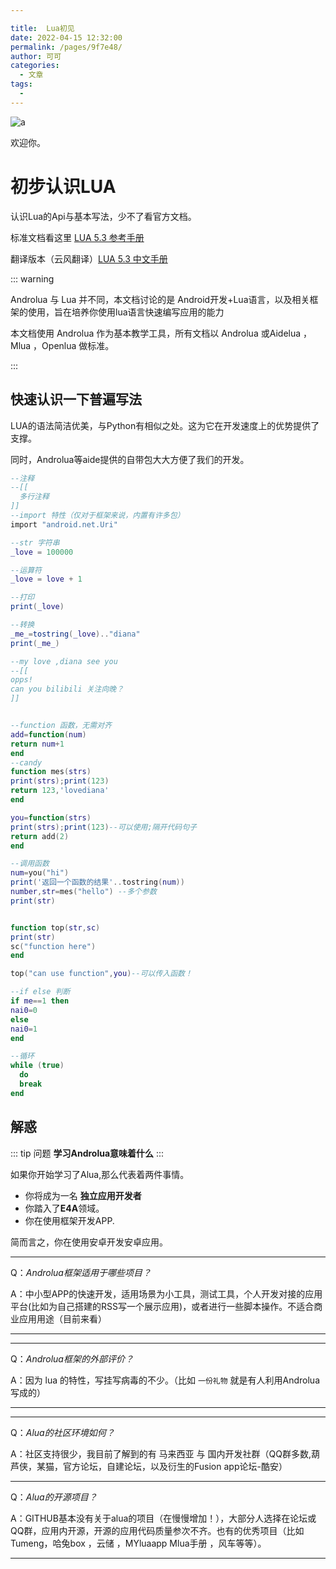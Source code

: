 ```yaml
---

title:  Lua初见
date: 2022-04-15 12:32:00
permalink: /pages/9f7e48/
author: 可可
categories:
  - 文章
tags:
  - 
---
```

 
![a](https://s1.328888.xyz/2022/04/13/fPSGZ.jpg)



 
欢迎你。

# 初步认识LUA

认识Lua的Api与基本写法，少不了看官方文档。

标准文档看这里  [LUA 5.3 参考手册](https://www.runoob.com/manual/lua53doc/contents.html)

翻译版本（云风翻译）[LUA 5.3 中文手册](https://www.codingnow.com/2000/download/lua_manual.html)

::: warning

Androlua 与 Lua 并不同，本文档讨论的是 Android开发+Lua语言，以及相关框架的使用，旨在培养你使用lua语言快速编写应用的能力 

本文档使用 Androlua 作为基本教学工具，所有文档以 Androlua 或Aidelua ，Mlua ，Openlua 做标准。

:::

## 快速认识一下普遍写法

LUA的语法简洁优美，与Python有相似之处。这为它在开发速度上的优势提供了支撑。

同时，Androlua等aide提供的自带包大大方便了我们的开发。

```lua
--注释
--[[
  多行注释
]]
--import 特性（仅对于框架来说，内置有许多包）
import "android.net.Uri"

--str 字符串
_love = 100000

--运算符
_love = love + 1

--打印
print(_love)

--转换
_me_=tostring(_love).."diana"
print(_me_)

--my love ,diana see you
--[[
opps!
can you bilibili 关注向晚？
]]


--function 函数，无需对齐
add=function(num)
return num+1
end
--candy 
function mes(strs)
print(strs);print(123)
return 123,'lovediana'
end

you=function(strs)
print(strs);print(123)--可以使用;隔开代码句子
return add(2)
end

--调用函数
num=you("hi")
print('返回一个函数的结果'..tostring(num))
number,str=mes("hello") --多个参数
print(str)


function top(str,sc)
print(str)
sc("function here")
end

top("can use function",you)--可以传入函数！

--if else 判断
if me==1 then
nai0=0
else
nai0=1
end

--循环
while (true) 
  do
  break
end

```

## 解惑

::: tip 问题
**学习Androlua意味着什么**
:::

如果你开始学习了Alua,那么代表着两件事情。
- 你将成为一名 **独立应用开发者**
- 你踏入了**E4A**领域。
- 你在使用框架开发APP.

简而言之，你在使用安卓开发安卓应用。


--------
Q：*Androlua框架适用于哪些项目？*

A：中小型APP的快速开发，适用场景为小工具，测试工具，个人开发对接的应用平台(比如为自己搭建的RSS写一个展示应用)，或者进行一些脚本操作。不适合商业应用用途（目前来看）

-----------

--------
Q：*Androlua框架的外部评价？*

A：因为 lua 的特性，写挂写病毒的不少。（比如 `一份礼物` 就是有人利用Androlua写成的）

-----------

--------
Q：*Alua的社区环境如何？*

A：社区支持很少，我目前了解到的有 马来西亚 与 国内开发社群（QQ群多数,葫芦侠，某猫，官方论坛，自建论坛，以及衍生的Fusion app论坛-酷安）

-----------

Q：*Alua的开源项目？*

A：GITHUB基本没有关于alua的项目（在慢慢增加！），大部分人选择在论坛或QQ群，应用内开源，开源的应用代码质量参次不齐。也有的优秀项目（比如 Tumeng，哈兔box ，云储 ，MYluaapp Mlua手册 ，风车等等）。

--------









